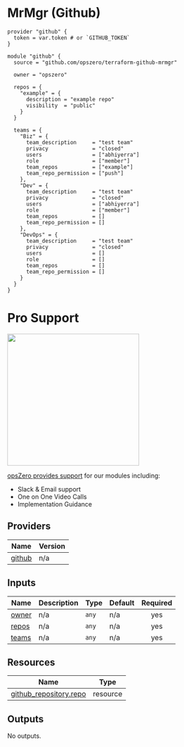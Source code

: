 <!-- BEGIN_TF_DOCS -->
# MrMgr (Github)

```
provider "github" {
  token = var.token # or `GITHUB_TOKEN`
}

module "github" {
  source = "github.com/opszero/terraform-github-mrmgr"

  owner = "opszero"

  repos = {
    "example" = {
      description = "example repo"
      visibility  = "public"
    }
  }

  teams = {
    "Biz" = {
      team_description     = "test team"
      privacy              = "closed"
      users                = ["abhiyerra"]
      role                 = ["member"]
      team_repos           = ["example"]
      team_repo_permission = ["push"]
    },
    "Dev" = {
      team_description     = "test team"
      privacy              = "closed"
      users                = ["abhiyerra"]
      role                 = ["member"]
      team_repos           = []
      team_repo_permission = []
    },
    "DevOps" = {
      team_description     = "test team"
      privacy              = "closed"
      users                = []
      role                 = []
      team_repos           = []
      team_repo_permission = []
    }
  }
}

```
# Pro Support

<a href="https://www.opszero.com"><img src="https://media.opszero.com/insights/brands/logo/2023/04/26/02/04/12/opsZero_logo.svg" width="300px"/></a>

[opsZero provides support](https://www.opszero.com/devops) for our modules including:

-   Slack & Email support
-   One on One Video Calls
-   Implementation Guidance
## Providers

| Name | Version |
|------|---------|
| <a name="provider_github"></a> [github](#provider\_github) | n/a |
## Inputs

| Name | Description | Type | Default | Required |
|------|-------------|------|---------|:--------:|
| <a name="input_owner"></a> [owner](#input\_owner) | n/a | `any` | n/a | yes |
| <a name="input_repos"></a> [repos](#input\_repos) | n/a | `any` | n/a | yes |
| <a name="input_teams"></a> [teams](#input\_teams) | n/a | `any` | n/a | yes |
## Resources

| Name | Type |
|------|------|
| [github_repository.repo](https://registry.terraform.io/providers/hashicorp/github/latest/docs/resources/repository) | resource |
## Outputs

No outputs.
<!-- END_TF_DOCS -->